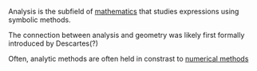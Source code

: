 Analysis is the subfield of [mathematics](./mathematics.md) that studies expressions using symbolic methods. 




The connection between analysis and geometry was likely first formally introduced by Descartes(?)


Often, analytic methods are often held in constrast to [numerical methods](./numerical_computing.md)